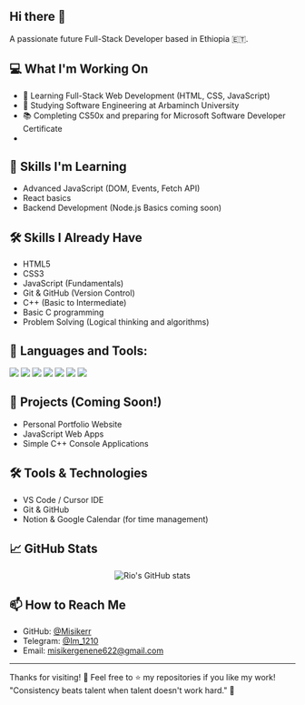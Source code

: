## Hi there 👋

<!--
**Misikerr/misikerr** is a ✨ _special_ ✨ repository because its `README.md` (this file) appears on your GitHub profile.

Here are some ideas to get you started:

- 🔭 I’m currently working on ...
- 🌱 I’m currently learning ...
- 👯 I’m looking to collaborate on ...
- 🤔 I’m looking for help with ...
- 💬 Ask me about ...
- 📫 How to reach me: ...
- 😄 Pronouns: ...
- ⚡ Fun fact: ...
-->

A passionate future Full-Stack Developer based in Ethiopia 🇪🇹.

## 💻 What I'm Working On
- 🚀 Learning Full-Stack Web Development (HTML, CSS, JavaScript)
- 🎯 Studying Software Engineering at Arbaminch University
- 📚 Completing CS50x and preparing for Microsoft Software Developer Certificate
- 
## 🧠 Skills I'm Learning
- Advanced JavaScript (DOM, Events, Fetch API)
- React basics
- Backend Development (Node.js Basics coming soon)

## 🛠️ Skills I Already Have
- HTML5
- CSS3
- JavaScript (Fundamentals)
- Git & GitHub (Version Control)
- C++ (Basic to Intermediate)
- Basic C programming
- Problem Solving (Logical thinking and algorithms)

## 🧰 Languages and Tools:
<p>
  <img src="https://img.shields.io/badge/HTML5-E34F26?style=for-the-badge&logo=html5&logoColor=white" />
  <img src="https://img.shields.io/badge/CSS3-1572B6?style=for-the-badge&logo=css3&logoColor=white" />
  <img src="https://img.shields.io/badge/JavaScript-F7DF1E?style=for-the-badge&logo=javascript&logoColor=black" />
  <img src="https://img.shields.io/badge/Python-3776AB?style=for-the-badge&logo=python&logoColor=white" />
  <img src="https://img.shields.io/badge/C++-00599C?style=for-the-badge&logo=c%2B%2B&logoColor=white" />
  <img src="https://img.shields.io/badge/Git-F05032?style=for-the-badge&logo=git&logoColor=white" />
  <img src="https://img.shields.io/badge/GitHub-181717?style=for-the-badge&logo=github&logoColor=white" />
</p>


## 🌟 Projects (Coming Soon!)
- Personal Portfolio Website
- JavaScript Web Apps 
- Simple C++ Console Applications 

## 🛠️ Tools & Technologies
- VS Code / Cursor IDE
- Git & GitHub
- Notion & Google Calendar (for time management)

## 📈 GitHub Stats
<p align="center">
  <img src="https://github-readme-stats.vercel.app/api?username=your-github-username&show_icons=true&theme=tokyonight" alt="Rio's GitHub stats" />
</p>

## 📫 How to Reach Me
- GitHub: [@Misikerr](https://github.com/Misikerr)
- Telegram: [@Im_1210](https://t.me/Im_1210)
- Email: misikergenene622@gmail.com

---
Thanks for visiting! 🌟 Feel free to ⭐ my repositories if you like my work!  
"Consistency beats talent when talent doesn't work hard." 💬

